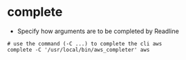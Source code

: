 # complete

- Specify how arguments are to be completed by Readline

```shell
# use the command (-C ...) to complete the cli aws
complete -C '/usr/local/bin/aws_completer' aws
```
